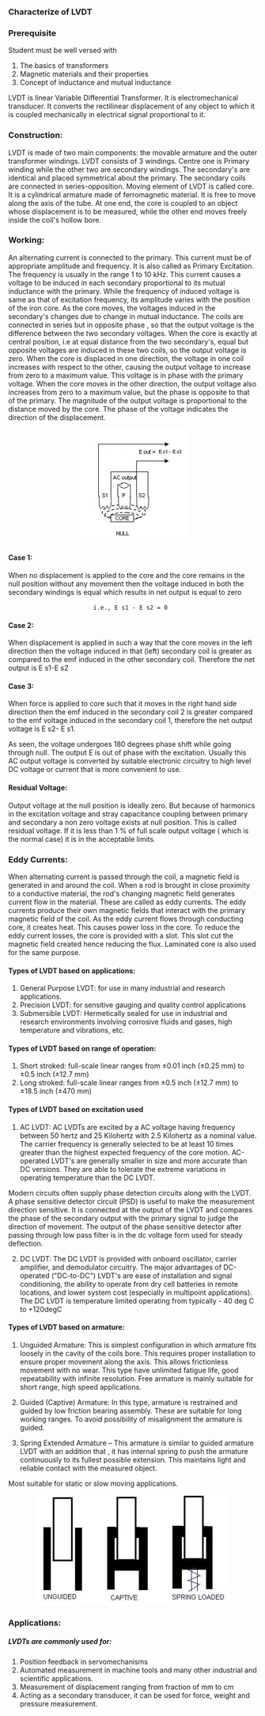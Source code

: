 ### Characterize of LVDT 

### Prerequisite
Student must be well versed with
1. The basics of transformers
2. Magnetic materials and their properties
3. Concept of inductance and mutual inductance

LVDT is linear Variable Differential Transformer. It is electromechanical transducer. It converts the rectilinear
displacement of any object to which it is coupled mechanically in electrical signal proportional to it.

### Construction:

 LVDT is made of two main components: the movable armature and the outer transformer windings.
 LVDT consists of 3 windings. Centre one is Primary winding while the other two are secondary
 windings. The secondary's are identical and placed symmetrical about the primary. The
 secondary coils are connected in series-opposition.
 Moving element of LVDT is  called core. It  is a cylindrical armature made of ferromagnetic material. It is free to  move
 along the axis of the tube. At one end, the core is coupled to an object whose displacement is to be measured,
 while the other end moves freely inside the coil's hollow bore.
 
 ### Working: 

An alternating current is connected to the primary. This current must be of appropriate amplitude and frequency.
It is also called as Primary Excitation. The frequency is usually in the range 1 to 10 kHz. This current causes a
voltage to be induced in each secondary proportional to its mutual inductance with the primary. While the
frequency of induced voltage is same as that of excitation frequency, its amplitude varies with the position of the
iron core.
 As the core moves,  the voltages induced in the secondary's changes due to change in mutual inductance.
 The coils are connected in series but in opposite phase , so that the output voltage is the difference  between
 the two secondary voltages. When the core is exactly at  central position, i.e at equal distance from  the two
 secondary's, equal but opposite voltages are induced in these two coils, so the output voltage is zero.
 When the core is displaced in one direction, the voltage in one coil increases with respect to the other, causing
 the output voltage to increase from zero to a maximum value. This voltage is in phase with the primary voltage.
 When  the core moves in the other direction, the output voltage also increases from zero to a maximum value,  but
 the  phase is  opposite to that of the primary. The magnitude of the output voltage is proportional to the distance
 moved by the core. The phase of the voltage indicates the direction of the displacement.
 
 <center><img src="Images/img1.jpg" title="" /></center>
 
 #### Case 1:
 When no  displacement is applied to the core and the core remains in the null position without any movement then the  voltage induced in both the secondary windings is equal which results in net output is equal to zero

							i.e., E s1 - E s2 = 0

#### Case 2:
When displacement is applied in such a way that the  core moves  in the left  direction then the voltage induced in that (left) secondary coil is greater as compared to the emf induced in the other secondary coil. Therefore the net output is E s1-E s2


#### Case 3:
When  force is applied to core such that it  moves in the right hand side direction then the emf
induced in the secondary coil 2 is greater compared to the emf voltage induced in the secondary coil 1,
therefore the net output voltage  is  E s2- E s1.

As seen, the voltage undergoes 180 degrees phase shift while going through null. The output E is out of
phase with the excitation.
Usually this AC output voltage is converted by suitable electronic circuitry to high level DC voltage or current that is more convenient to use.
#### Residual Voltage: 
Output voltage at the null position is ideally zero. But because of  harmonics in the excitation
voltage and stray capacitance coupling between primary and secondary  a  non zero  voltage exists
at null position. This is called residual voltage. If it is less than 1 % of full scale output  voltage ( which is the normal case) it is in  the acceptable  limits. 

### Eddy Currents: 
When alternating current is passed through the coil, a magnetic field is generated in and
around the coil. When a rod is brought in close proximity to a conductive material, the rod's changing magnetic
field generates current flow in the material. These are called as eddy currents.
The eddy currents produce their own magnetic fields that interact with the primary magnetic field of the coil.
As the eddy current flows through conducting core, it creates heat. This causes power loss in the core. To reduce
the eddy current losses, the core is provided with a slot. This slot cut the magnetic field created hence reducing
the flux. Laminated core is also used for the same purpose.

#### Types of LVDT based on applications:

1. General Purpose LVDT: for use in many industrial and research applications.
2. Precision LVDT: for sensitive gauging and quality control applications
3. Submersible LVDT: Hermetically sealed for use in industrial and research environments involving corrosive fluids and gases, high temperature and vibrations, etc.

#### Types of LVDT based on range of operation:

1. Short stroked: full-scale linear ranges from ±0.01 inch (±0.25 mm) to ±0.5 inch (±12.7 mm)
2. Long stroked: full-scale linear ranges from ±0.5 inch (±12.7 mm) to ±18.5 inch (±470 mm)

#### Types of LVDT based on excitation used

1. AC LVDT: AC LVDTs are excited by a AC voltage having frequency between 50 hertz and 25 Kilohertz with 2.5 Kilohertz as a nominal value. The carrier frequency is generally selected to be at least 10 times greater than the highest expected frequency of the core motion. AC-operated LVDT's are generally smaller in size and more accurate than DC versions. They are able to tolerate the extreme variations in operating temperature than the DC LVDT.

Modern circuits often supply phase detection circuits along with the LVDT. A phase sensitive detector circuit (PSD) is useful to make the measurement direction sensitive. It is connected at the output of the LVDT and compares the phase of the secondary output with the primary signal to judge the direction of movement. The output of the phase sensitive detector after passing through low pass filter is in the dc voltage form used for steady deflection.
	
2. DC LVDT: The DC LVDT is provided with onboard oscillator, carrier amplifier, and demodulator circuitry.
The major advantages of DC-operated ("DC-to-DC") LVDT's are ease of installation and signal conditioning,
the ability to operate from dry cell batteries in remote locations, and lower system cost (especially in
multipoint applications). The DC LVDT is temperature limited operating from typically  - 40 deg C to
+120degC

  #### Types of LVDT based on armature:

1. Unguided Armature: This is simplest configuration in which armature fits loosely in the cavity of the coils bore. This requires proper installation to ensure proper movement along the axis. This allows frictionless movement with no wear. This  type have unlimited fatigue life, good repeatability with infinite resolution.
Free armature is mainly suitable for short range, high speed applications.

2. Guided (Captive) Armature: In this type, armature is restrained and guided by low friction bearing
assembly.
These are suitable for long working ranges. To avoid possibility of   misalignment  the armature is guided.

3. Spring Extended Armature – This armature is similar to  guided  armature LVDT with an addition that ,
it  has internal spring to push the armature continuously to its fullest possible extension.  This maintains light
and  reliable contact with the measured object.

Most suitable for static or slow moving applications.

<center><img src="Images/img2.jpg" title="" /></center>

### Applications:

##### LVDTs are commonly used for:
1. Position feedback in servomechanisms
2. Automated measurement in machine tools and many other industrial and scientific applications.
3. Measurement of  displacement ranging from fraction of  mm to cm
4. Acting as a secondary transducer, it can be used for force, weight and pressure measurement. 
